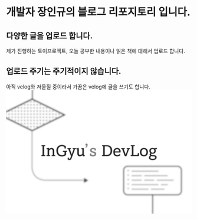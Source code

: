 # 개발자 장인규의 블로그 리포지토리 입니다.
## 다양한 글을 업로드 합니다.
제가 진행하는 토이프로젝트, 오늘 공부한 내용이나 읽은 책에 대해서 업로드 합니다.
## 업로드 주기는 주기적이지 않습니다.
아직 velog와 저울질 중이라서 가끔은 velog에 글을 쓰기도 합니다.
![img](assets/img/blogbanner.png)